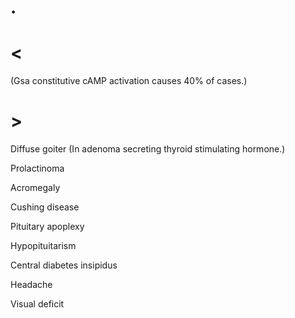 # .

# <

(Gsa constitutive cAMP activation causes 40% of cases.)

# >

Diffuse goiter
(In adenoma secreting thyroid stimulating hormone.)

Prolactinoma

Acromegaly

Cushing disease

Pituitary apoplexy

Hypopituitarism

Central diabetes insipidus

Headache

Visual deficit
